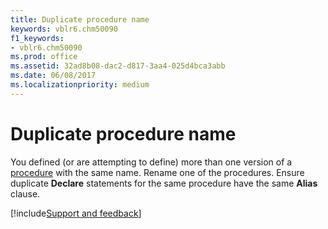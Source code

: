 ```yaml
---
title: Duplicate procedure name
keywords: vblr6.chm50090
f1_keywords:
- vblr6.chm50090
ms.prod: office
ms.assetid: 32ad8b08-dac2-d817-3aa4-025d4bca3abb
ms.date: 06/08/2017
ms.localizationpriority: medium
---
```



# Duplicate procedure name

You defined (or are attempting to define) more than one version of a [procedure](../../Glossary/vbe-glossary.md#procedure) with the same name. Rename one of the procedures. Ensure duplicate **Declare** statements for the same procedure have the same **Alias** clause.

[!include[Support and feedback](~/includes/feedback-boilerplate.md)]